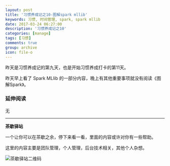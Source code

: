 ```yaml
---
layout: post
title: '习惯养成记之10-图解spark mllib'
keywords: 习惯, 时间管理, spark, spark mllib
date: 2017-03-24 06:27:00
description: '习惯养成记之10'
categories: [manage]
tags: [习惯]
comments: true
group: archive
icon: file-o
---
```


昨天是习惯养成记的第九天，也是开始习惯养成打卡的第11天。

<!--more-->

昨天早上看了 Spark MLlib 的一部分内容，晚上有其他重要事项就没有阅读《图解Spark》。

### 延伸阅读 ###

无

----

**茶歇驿站**

一个让你可以在茶歇之余，停下来看一看，里面的内容或许对你有一些帮助。

这里的内容主要是团队管理，个人管理，后台技术相关，其他个人杂想。

![茶歇驿站二维码](http://ww4.sinaimg.cn/large/824dcde4gw1f358o5j022j20by0bywf8.jpg)
